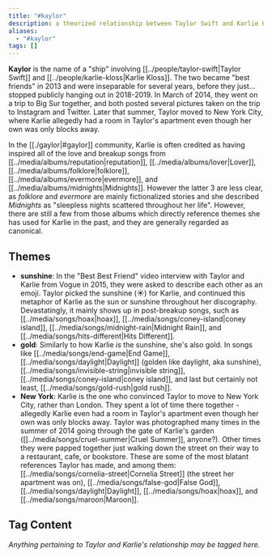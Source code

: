 ```yaml
---
title: "#kaylor"
description: a theorized relationship between Taylor Swift and Karlie Kloss
aliases:
  - "#kaylor"
tags: []
---
```


**Kaylor** is the name of a "ship" involving [[../people/taylor-swift|Taylor Swift]] and [[../people/karlie-kloss|Karlie Kloss]]. The two became "best friends" in 2013 and were inseparable for several years, before they just... stopped publicly hanging out in 2018-2019. In March of 2014, they went on a trip to Big Sur together, and both posted several pictures taken on the trip to Instagram and Twitter. Later that summer, Taylor moved to New York City, where Karlie allegedly had a room in Taylor's apartment even though her own was only blocks away.

In the [[./gaylor|#gaylor]] community, Karlie is often credited as having inspired all of the love and breakup songs from [[../media/albums/reputation|reputation]], [[../media/albums/lover|Lover]], [[../media/albums/folklore|folklore]], [[../media/albums/evermore|evermore]], and [[../media/albums/midnights|Midnights]]. However the latter 3 are less clear, as _folklore_ and _evermore_ are mainly fictionalized stories and she described _Midnights_ as "sleepless nights scattered throughout her life". However, there are still a few from those albums which directly reference themes she has used for Karlie in the past, and they are generally regarded as canonical.

## Themes

- **sunshine**: In the "Best Best Friend" video interview with Taylor and Karlie from Vogue in 2015, they were asked to describe each other as an emoji. Taylor picked the sunshine (☀️) for Karlie, and continued this metaphor of Karlie as the sun or sunshine throughout her discography. Devastatingly, it mainly shows up in post-breakup songs, such as [[../media/songs/hoax|hoax]], [[../media/songs/coney-island|coney island]], [[../media/songs/midnight-rain|Midnight Rain]], and [[../media/songs/hits-different|Hits Different]].
- **gold**: Similarly to how Karlie _is_ the sunshine, she's also gold. In songs like [[../media/songs/end-game|End Game]], [[../media/songs/daylight|Daylight]] (golden like daylight, aka sunshine), [[../media/songs/invisible-string|invisible string]], [[../media/songs/coney-island|coney island]], and last but certainly not least, [[../media/songs/gold-rush|gold rush]].
- **New York**: Karlie is the one who convinced Taylor to move to New York City, rather than London. They spent a lot of time there together - allegedly Karlie even had a room in Taylor's apartment even though her own was only blocks away. Taylor was photographed many times in the summer of 2014 going through the gate of Karlie's garden ([[../media/songs/cruel-summer|Cruel Summer]], anyone?). Other times they were papped together just walking down the street on their way to a restaurant, cafe, or bookstore. These are some of the most blatant references Taylor has made, and among them: [[../media/songs/cornelia-street|Cornelia Street]] (the street her apartment was on), [[../media/songs/false-god|False God]], [[../media/songs/daylight|Daylight]], [[../media/songs/hoax|hoax]], and [[../media/songs/maroon|Maroon]].

## Tag Content

_Anything pertaining to Taylor and Karlie's relationship may be tagged here._
